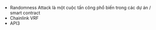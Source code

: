 - Randomness Attack là một cuộc tấn công phổ biến trong các dự án / smart contract 
- Chainlink VRF
- API3 